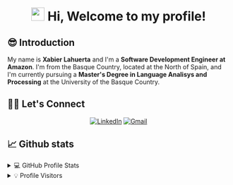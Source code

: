 <h1 align="center">
  <img src="https://media.giphy.com/media/hvRJCLFzcasrR4ia7z/giphy.gif" width="30">
  Hi, Welcome to my profile!
</h1>

## 😎 Introduction

My name is __Xabier Lahuerta__ and I'm a __Software Development Engineer at Amazon__. I'm from the Basque Country, located at the North of Spain, and I'm currently pursuing a __Master's Degree in Language Analisys and Processing__ at the University of the Basque Country.

## 🙋‍♂️ Let's Connect
<div align="center">
  <a href="https://www.linkedin.com/in/xlahuerta/" target="_blank"><img src="https://img.icons8.com/stickers/64/linkedin.png" title="Linkedin Profile" alt="LinkedIn"/></a>
  <a href="mailto:xlahuerta@protonmail.com" target="_blank"><img src="https://img.icons8.com/stickers/64/new-post.png" title="Email Me:" alt="Gmail"/></a>
</div>

## 📈 Github stats

<details>
  <summary>💻 GitHub Profile Stats</summary>
  </br>
  <img alt="profile summary" src="https://github-readme-stats.vercel.app/api?username=xabilahu&show_icons=true">
  </br>
  <img alt="top languages" src="https://github-readme-stats.vercel.app/api/top-langs/?username=xabilahu&layout=compact">
</details>

<details>
  <summary>💡 Profile Visitors</summary>
  </br>
  <img alt="visitors counter" src="https://komarev.com/ghpvc/?username=xabilahu&color=5319e7&style=flat">
</details>
